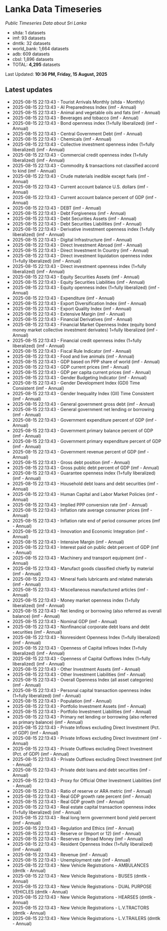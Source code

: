 # Lanka Data Timeseries
*Public Timeseries Data about Sri Lanka*

* sltda: 1 datasets
* imf: 93 datasets
* dmtlk: 32 datasets
* world_bank: 1,664 datasets
* adb: 609 datasets
* cbsl: 1,896 datasets
* TOTAL: **4,295** datasets

Last Updated: **10:36 PM, Friday, 15 August, 2025**

## Latest updates

* 2025-08-15 22:13:43 - Tourist Arrivals Monthly (sltda - Monthly)
* 2025-08-15 22:13:43 - AI Preparedness Index (imf - Annual)
* 2025-08-15 22:13:43 - Animal and vegetable oils and fats (imf - Annual)
* 2025-08-15 22:13:43 - Beverages and tobacco (imf - Annual)
* 2025-08-15 22:13:43 - Bond openness index (1=fully liberalized) (imf - Annual)
* 2025-08-15 22:13:43 - Central Government Debt (imf - Annual)
* 2025-08-15 22:13:43 - Chemicals (imf - Annual)
* 2025-08-15 22:13:43 - Collective investment openness index (1=fully liberalized) (imf - Annual)
* 2025-08-15 22:13:43 - Commercial credit openness index (1=fully liberalized) (imf - Annual)
* 2025-08-15 22:13:43 - Commodity & transactions not classified accord to kind (imf - Annual)
* 2025-08-15 22:13:43 - Crude materials inedible except fuels (imf - Annual)
* 2025-08-15 22:13:43 - Current account balance U.S. dollars (imf - Annual)
* 2025-08-15 22:13:43 - Current account balance percent of GDP (imf - Annual)
* 2025-08-15 22:13:43 - DEBT (imf - Annual)
* 2025-08-15 22:13:43 - Debt Forgiveness (imf - Annual)
* 2025-08-15 22:13:43 - Debt Securities Assets (imf - Annual)
* 2025-08-15 22:13:43 - Debt Securities Liabilities (imf - Annual)
* 2025-08-15 22:13:43 - Derivative investment openness index (1=fully liberalized) (imf - Annual)
* 2025-08-15 22:13:43 - Digital Infrastructure (imf - Annual)
* 2025-08-15 22:13:43 - Direct Investment Abroad (imf - Annual)
* 2025-08-15 22:13:43 - Direct Investment In Country (imf - Annual)
* 2025-08-15 22:13:43 - Direct investment liquidation openness index (1=fully liberalized) (imf - Annual)
* 2025-08-15 22:13:43 - Direct investment openness index (1=fully liberalized) (imf - Annual)
* 2025-08-15 22:13:43 - Equity Securities Assets (imf - Annual)
* 2025-08-15 22:13:43 - Equity Securities Liabilities (imf - Annual)
* 2025-08-15 22:13:43 - Equity openness index (1=fully liberalized) (imf - Annual)
* 2025-08-15 22:13:43 - Expenditure (imf - Annual)
* 2025-08-15 22:13:43 - Export Diversification Index (imf - Annual)
* 2025-08-15 22:13:43 - Export Quality Index (imf - Annual)
* 2025-08-15 22:13:43 - Extensive Margin (imf - Annual)
* 2025-08-15 22:13:43 - Financial Derivatives (imf - Annual)
* 2025-08-15 22:13:43 - Financial Market Openness Index (equity bond money market collective investment derivates) 1=fully liberalized (imf - Annual)
* 2025-08-15 22:13:43 - Financial credit openness index (1=fully liberalized) (imf - Annual)
* 2025-08-15 22:13:43 - Fiscal Rule Indicator (imf - Annual)
* 2025-08-15 22:13:43 - Food and live animals (imf - Annual)
* 2025-08-15 22:13:43 - GDP based on PPP share of world (imf - Annual)
* 2025-08-15 22:13:43 - GDP current prices (imf - Annual)
* 2025-08-15 22:13:43 - GDP per capita current prices (imf - Annual)
* 2025-08-15 22:13:43 - Gender Budgeting Indicator (imf - Annual)
* 2025-08-15 22:13:43 - Gender Development Index (GDI) Time Consistent (imf - Annual)
* 2025-08-15 22:13:43 - Gender Inequality Index (GII) Time Consistent (imf - Annual)
* 2025-08-15 22:13:43 - General government gross debt (imf - Annual)
* 2025-08-15 22:13:43 - General government net lending or borrowing (imf - Annual)
* 2025-08-15 22:13:43 - Government expenditure percent of GDP (imf - Annual)
* 2025-08-15 22:13:43 - Government primary balance percent of GDP (imf - Annual)
* 2025-08-15 22:13:43 - Government primary expenditure percent of GDP (imf - Annual)
* 2025-08-15 22:13:43 - Government revenue percent of GDP (imf - Annual)
* 2025-08-15 22:13:43 - Gross debt position (imf - Annual)
* 2025-08-15 22:13:43 - Gross public debt percent of GDP (imf - Annual)
* 2025-08-15 22:13:43 - Guarantee openness index (1=fully liberalized) (imf - Annual)
* 2025-08-15 22:13:43 - Household debt loans and debt securities (imf - Annual)
* 2025-08-15 22:13:43 - Human Capital and Labor Market Policies (imf - Annual)
* 2025-08-15 22:13:43 - Implied PPP conversion rate (imf - Annual)
* 2025-08-15 22:13:43 - Inflation rate average consumer prices (imf - Annual)
* 2025-08-15 22:13:43 - Inflation rate end of period consumer prices (imf - Annual)
* 2025-08-15 22:13:43 - Innovation and Economic Integration (imf - Annual)
* 2025-08-15 22:13:43 - Intensive Margin (imf - Annual)
* 2025-08-15 22:13:43 - Interest paid on public debt percent of GDP (imf - Annual)
* 2025-08-15 22:13:43 - Machinery and transport equipment (imf - Annual)
* 2025-08-15 22:13:43 - Manufact goods classified chiefly by material (imf - Annual)
* 2025-08-15 22:13:43 - Mineral fuels lubricants and related materials (imf - Annual)
* 2025-08-15 22:13:43 - Miscellaneous manufactured articles (imf - Annual)
* 2025-08-15 22:13:43 - Money market openness index (1=fully liberalized) (imf - Annual)
* 2025-08-15 22:13:43 - Net lending or borrowing (also referred as overall balance) (imf - Annual)
* 2025-08-15 22:13:43 - Nominal GDP (imf - Annual)
* 2025-08-15 22:13:43 - Nonfinancial corporate debt loans and debt securities (imf - Annual)
* 2025-08-15 22:13:43 - Nonresident Openness Index (1=fully liberalized) (imf - Annual)
* 2025-08-15 22:13:43 - Openness of Capital Inflows Index (1=fully liberalized) (imf - Annual)
* 2025-08-15 22:13:43 - Openness of Capital Outflows Index (1=fully liberalized) (imf - Annual)
* 2025-08-15 22:13:43 - Other Investment Assets (imf - Annual)
* 2025-08-15 22:13:43 - Other Investment Liabilities (imf - Annual)
* 2025-08-15 22:13:43 - Overall Openness Index (all asset categories) (imf - Annual)
* 2025-08-15 22:13:43 - Personal capital transaction openness index (1=fully liberalized) (imf - Annual)
* 2025-08-15 22:13:43 - Population (imf - Annual)
* 2025-08-15 22:13:43 - Portfolio Investment Assets (imf - Annual)
* 2025-08-15 22:13:43 - Portfolio Investment Liabilities (imf - Annual)
* 2025-08-15 22:13:43 - Primary net lending or borrowing (also referred as primary balance) (imf - Annual)
* 2025-08-15 22:13:43 - Private Inflows excluding Direct Investment (Pct. of GDP) (imf - Annual)
* 2025-08-15 22:13:43 - Private Inflows excluding Direct Investment (imf - Annual)
* 2025-08-15 22:13:43 - Private Outflows excluding Direct Investment (Pct. of GDP) (imf - Annual)
* 2025-08-15 22:13:43 - Private Outflows excluding Direct Investment (imf - Annual)
* 2025-08-15 22:13:43 - Private debt loans and debt securities (imf - Annual)
* 2025-08-15 22:13:43 - Proxy for Official Other Investment Liabilities (imf - Annual)
* 2025-08-15 22:13:43 - Ratio of reserve or ARA metric (imf - Annual)
* 2025-08-15 22:13:43 - Real GDP growth rate percent (imf - Annual)
* 2025-08-15 22:13:43 - Real GDP growth (imf - Annual)
* 2025-08-15 22:13:43 - Real estate capital transaction openness index (1=fully liberalized) (imf - Annual)
* 2025-08-15 22:13:43 - Real long term government bond yield percent (imf - Annual)
* 2025-08-15 22:13:43 - Regulation and Ethics (imf - Annual)
* 2025-08-15 22:13:43 - Reserve or (Import or 12) (imf - Annual)
* 2025-08-15 22:13:43 - Reserves or Broad Money (imf - Annual)
* 2025-08-15 22:13:43 - Resident Openness Index (1=fully liberalized) (imf - Annual)
* 2025-08-15 22:13:43 - Revenue (imf - Annual)
* 2025-08-15 22:13:43 - Unemployment rate (imf - Annual)
* 2025-08-15 22:13:43 - New Vehicle Registrations - AMBULANCES (dmtlk - Annual)
* 2025-08-15 22:13:43 - New Vehicle Registrations - BUSES (dmtlk - Annual)
* 2025-08-15 22:13:43 - New Vehicle Registrations - DUAL PURPOSE VEHICLES (dmtlk - Annual)
* 2025-08-15 22:13:43 - New Vehicle Registrations - HEARSES (dmtlk - Annual)
* 2025-08-15 22:13:43 - New Vehicle Registrations - L.V.TRACTORS (dmtlk - Annual)
* 2025-08-15 22:13:43 - New Vehicle Registrations - L.V.TRAILERS (dmtlk - Annual)